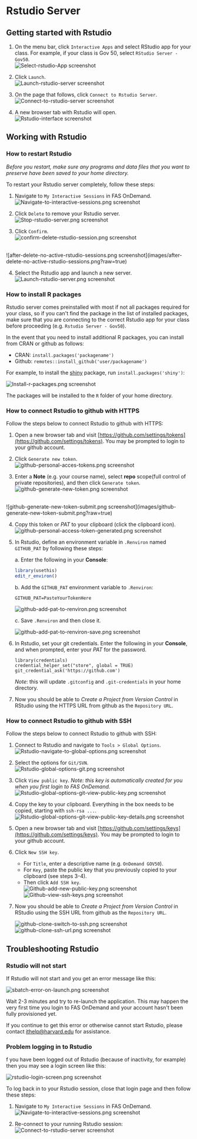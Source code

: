 # Rstudio Server

## Getting started with Rstudio

1. On the menu bar, click `Interactive Apps` and select RStudio app for your class. For example, if your class is Gov 50, select `RStudio Server - Gov50`.<br/>
![Select-rstudio-App screenshot](images/select-rstudio-app.png?raw=true)

2. Click `Launch`.<br/>
![Launch-rstudio-server screenshot](images/launch-rstudio-server.png?raw=true)

3. On the page that follows, click `Connect to Rstudio Server`.<br/>
![Connect-to-rstudio-server screenshot](images/connect-to-rstudio-server.png?raw=true)

4. A new browser tab with Rstudio will open.<br/> 
![Rstudio-interface screenshot](images/rstudio-interface.png?raw=true)

## Working with Rstudio

### How to restart Rstudio

_Before you restart, make sure any programs and data files that you want to preserve have been saved to your home directory._

To restart your Rstudio server completely, follow these steps:

1. Navigate to `My Interactive Sessions` in FAS OnDemand.<br/>
![Navigate-to-interactive-sessions.png screenshot](images/navigate-to-interactive-sessions.png?raw=true)

2. Click `Delete` to remove your Rstudio server.<br/>
![Stop-rstudio-server.png screenshot](images/stop-rstudio-server.png?raw=true)

3. Click `Confirm`.<br/>
![confirm-delete-rstudio-session.png screenshot](images/confirm-delete-rstudio-session.png?raw=true)
<br/>
![after-delete-no-active-rstudio-sessions.png screenshot](images/after-delete-no-active-rstudio-sessions.png?raw=true)

4. Select the Rstudio app and launch a new server.<br/>
![Launch-rstudio-server.png screenshot](images/launch-rstudio-server.png?raw=true)

### How to install R packages

Rstudio server comes preinstalled with most if not all packages required for your class, so if you can't find the package in the list of installed packages, make sure that you are connecting to the correct Rstudio app for your class before proceeding (e.g. `Rstudio Server - Gov50`).

In the event that you need to install additional R packages, you can install from CRAN or github as follows:
- CRAN: `install.packages('packagename')` 
- Github: `remotes::install_github('user/packagename')`

For example, to install the [shiny](https://cran.r-project.org/web/packages/shiny/index.html) package, run `install.packages('shiny')`:

![Install-r-packages.png screenshot](images/install-r-packages.png?raw=true)

The packages will be installed to the `R` folder of your home directory. 

### How to connect Rstudio to github with HTTPS

Follow the steps below to connect Rstudio to github with HTTPS:

1. Open a new browser tab and visit [https://github.com/settings/tokens](https://github.com/settings/tokens). You may be prompted to login to your github account.<br/>

2. Click `Generate new token`.<br/>
![github-personal-acces-tokens.png screenshot](images/github-personal-acces-tokens.png?raw=true)

3. Enter a **Note** (e.g. your course name), select **repo** scope(full control of private repositories), and then click `Generate token`.<br/>
![github-generate-new-token.png screenshot](images/github-generate-new-token.png?raw=true)
<br/>
![github-generate-new-token-submit.png screenshot](images/github-generate-new-token-submit.png?raw=true)

4. Copy this token or _PAT_ to your clipboard (click the clipboard icon).<br/>
![github-personal-access-token-generated.png screenshot](images/github-personal-access-token-generated.png?raw=true)

5. In Rstudio, define an environment variable in `.Renviron` named `GITHUB_PAT` by following these steps:<br/>

    a. Enter the following in your **Console**:<br/>

    ```r
    library(usethis)
    edit_r_environ()
    ```

    b. Add the `GITHUB_PAT` environment variable to `.Renviron`:<br/>

    ```
    GITHUB_PAT=PasteYourTokenHere
    ```

    ![github-add-pat-to-renviron.png screenshot](images/github-add-pat-to-renviron.png?raw=true)

    c. Save `.Renviron` and then close it.<br/>

    ![github-add-pat-to-renviron-save.png screenshot](images/github-add-pat-to-renviron-save.png?raw=true)

6. In Rstudio, set your git credentials. Enter the following in your **Console**, and when prompted, enter your _PAT_ for the password.<br/>
    
    ```
    library(credentials)
    credential_helper_set("store", global = TRUE)
    git_credential_ask('https://github.com')
    ```
    
    _Note_: this will update `.gitconfig` and `.git-credentials` in your home directory.
    
7. Now you should be able to _Create a Project from Version Control_ in RStudio using the HTTPS URL from github as the `Repository URL`.<br/>

### How to connect Rstudio to github with SSH

Follow the steps below to connect Rstudio to github with SSH:

1. Connect to Rstudio and navigate to `Tools > Global Options`.<br/>
![Rstudio-navigate-to-global-options.png screenshot](images/rstudio-navigate-to-global-options.png?raw=true)

2. Select the options for `Git/SVN`.<br/>
![Rstudio-global-options-git.png screenshot](images/rstudio-global-options-git.png?raw=true)

3. Click `View public key`. _Note: this key is automatically created for you when you first login to FAS OnDemand._<br/>
![Rstudio-global-options-git-view-public-key.png screenshot](images/rstudio-global-options-git-view-public-key.png?raw=true)

4. Copy the key to your clipboard. Everything in the box needs to be copied, starting with `ssh-rsa ...`.<br/>
![Rstudio-global-options-git-view-public-key-details.png screenshot](images/rstudio-global-options-git-view-public-key-details.png?raw=true)

5. Open a new browser tab and visit [https://github.com/settings/keys](https://github.com/settings/keys). You may be prompted to login to your github account.<br/>

6. Click `New SSH key`.
    - For `Title`, enter a descriptive name (e.g. `OnDemand GOV50`).
    - For `Key`, paste the public key that you previously copied to your clipboard (see steps 3-4). <br/>
    - Then click `Add SSH key`. <br/>
![Github-add-new-public-key.png screenshot](images/github-add-new-public-key.png?raw=true) <br/>
![Github-view-ssh-keys.png screenshot](images/github-view-ssh-keys.png?raw=true)

7. Now you should be able to _Create a Project from Version Control_ in RStudio using the SSH URL from github as the `Repository URL`.<br/>

    ![github-clone-switch-to-ssh.png screenshot](images/github-clone-switch-to-ssh.png?raw=true)<br/>
    ![github-clone-ssh-url.png screenshot](images/github-clone-ssh-url.png?raw=true)


## Troubleshooting Rstudio

### Rstudio will not start

If Rstudio will not start and you get an error message like this:

![sbatch-error-on-launch.png screenshot](images/sbatch-error-on-launch.png?raw=true)

Wait 2-3 minutes and try to re-launch the application. This may happen the very first time you login to FAS OnDemand and your account hasn't been fully provisioned yet.

If you continue to get this error or otherwise cannot start Rstudio, please contact ithelp@harvard.edu for assistance.

### Problem logging in to Rstudio

f you have been logged out of Rstudio (because of inactivity, for example) then you may see a login screen like this:

![rstudio-login-screen.png screenshot](images/rstudio-login-screen.png?raw=true)

To log back in to your Rstudio session, close that login page and then follow these steps:

1. Navigate to `My Interactive Sessions` in FAS OnDemand.<br/>
![Navigate-to-interactive-sessions.png screenshot](images/navigate-to-interactive-sessions.png?raw=true)

2. Re-connect to your running Rstudio session:<br/>
![Connect-to-rstudio-server screenshot](images/connect-to-rstudio-server.png?raw=true)